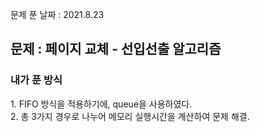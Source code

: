 문제 푼 날짜 : 2021.8.23

<h2>문제 : 페이지 교체 - 선입선출 알고리즘</h2>

<h3>내가 푼 방식</h3>
<div>1. FIFO 방식을 적용하기에, queue을 사용하였다.</div>
<div>2. 총 3가지 경우로 나누어 메모리 실행시간을 계산하여 문제 해결.</div>